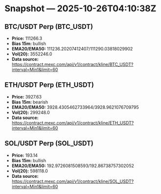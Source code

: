 # Snapshot — 2025-10-26T04:10:38Z

## BTC/USDT Perp (BTC_USDT)
- **Price:** 111266.3
- **Bias 15m:** bullish
- **EMA20/EMA50:** 111236.20207412407/111290.03818029902
- **Vol(20):** 3552246.0
- **Data source:** https://contract.mexc.com/api/v1/contract/kline/BTC_USDT?interval=Min1&limit=60

## ETH/USDT Perp (ETH_USDT)
- **Price:** 3927.63
- **Bias 15m:** bearish
- **EMA20/EMA50:** 3928.4305462733964/3928.9621076709795
- **Vol(20):** 299248.0
- **Data source:** https://contract.mexc.com/api/v1/contract/kline/ETH_USDT?interval=Min1&limit=60

## SOL/USDT Perp (SOL_USDT)
- **Price:** 193.14
- **Bias 15m:** bullish
- **EMA20/EMA50:** 192.9726081508593/192.86738757302052
- **Vol(20):** 598118.0
- **Data source:** https://contract.mexc.com/api/v1/contract/kline/SOL_USDT?interval=Min1&limit=60
